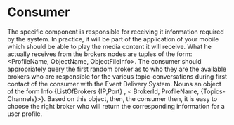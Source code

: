 # Consumer
The specific component is responsible for receiving it information required by the system. In practice, it will be part of the application of your mobile which should be able to play the media content it will receive. What he actually receives from the brokers nodes are tuples of the form: <ProfileName, ObjectName, ObjectFileInfo>. The consumer should appropriately query the first random broker as to who they are the available brokers who are responsible for the various topic-conversations during first contact of the consumer with the Event Delivery System. Nouns an object of the form Info {ListOfBrokers {IP,Port} , < BrokerId, ProfileName, {Topics-Channels}>}. Based on this object, then, the consumer then, it is easy to choose the right broker who will return the corresponding information for a user profile.
